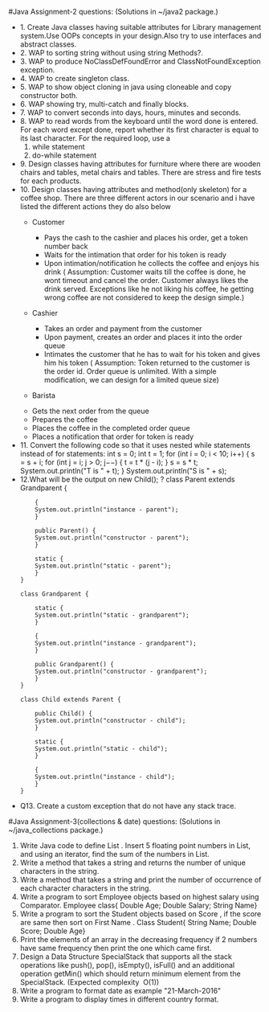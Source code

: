 
#Java Assignment-2 questions: (Solutions in ~/java2 package.)
<ul>
<li>1. Create Java classes having suitable attributes for Library management system.Use OOPs concepts in your design.Also try to use interfaces and abstract classes.</li>
<li>2. WAP to sorting string without using string Methods?.</li>
<li>3. WAP to produce NoClassDefFoundError and ClassNotFoundException exception.</li>
<li>4. WAP to create singleton class.</li>
<li>5. WAP to show object cloning in java using cloneable and copy constructor both.</li>
<li>6. WAP showing try, multi-catch and finally blocks.</li>
<li>7. WAP to convert seconds into days, hours, minutes and seconds.</li>
<li>8. WAP to read words from the keyboard until the word done is entered. For each word except done, report whether its first character is equal   to  its last character. For the required loop, use a 
<ol><li>while statement </li>
<li>do-while statement</li>
</ol>
<li>9.  Design classes having attributes for furniture where there are wooden chairs and tables, metal chairs and tables. There are stress and fire tests for each products.
</li>
<li>10. Design classes having attributes and method(only skeleton) for a coffee shop. There are three different actors in our scenario and i have listed the different actions they do also below

* Customer
  - Pays the cash to the cashier and places his order, get a token number back
  - Waits for the intimation that order for his token is ready
  - Upon intimation/notification he collects the coffee and enjoys his drink
  ( Assumption:  Customer waits till the coffee is done, he wont timeout and cancel the order. Customer always likes the drink served. Exceptions like he not liking his coffee, he getting wrong coffee are not considered to keep the design simple.)

* Cashier
  - Takes an order and payment from the customer
  - Upon payment, creates an order and places it into the order queue
  - Intimates the customer that he has to wait for his token and gives him his token
  ( Assumption: Token returned to the customer is the order id. Order queue is unlimited. With a simple modification, we can design for a limited queue size)

* Barista
 - Gets the next order from the queue
 - Prepares the coffee
 - Places the coffee in the completed order queue
 - Places a notification that order for token is ready
</li>
<li>11. Convert the following code so that it uses nested while statements instead of for statements: 
    int s = 0; 
    int t = 1; 
    for (int i = 0; i < 10; i++) 
    { 
    s = s + i; 
    for (int j = i; j > 0; j−−) 
    { 
    t = t * (j - i); 
    } 
    s = s * t; 
    System.out.println("T is " + t); 
    } 
    System.out.println("S is " + s);
</li>
<li>
12.What will be the  output on new Child(); ? 
    class Parent extends Grandparent {
       
        {
        System.out.println("instance - parent");
        }

        public Parent() {
        System.out.println("constructor - parent");
        }

        static {
        System.out.println("static - parent");
        }
    }

    class Grandparent {
      
        static {
        System.out.println("static - grandparent");
        }

        {
        System.out.println("instance - grandparent");
        }

        public Grandparent() {
        System.out.println("constructor - grandparent");
        }
    }

    class Child extends Parent {

        public Child() {
        System.out.println("constructor - child");
        }

        static {
        System.out.println("static - child");
        }

        {
        System.out.println("instance - child");
        }
    }
</li>
<li>
Q13. Create a custom exception that do not have any stack trace.</li>
</ul>

#Java Assignment-3(collections & date) questions: (Solutions in ~/java_collections package.)
<ol>
<li>Write Java code to define List . Insert 5 floating point numbers in List, and using an iterator, find the sum of the numbers in List.</li>
<li>Write a method that takes a string and returns the number of unique characters in the string.</li>
<li>Write a method that takes a string and print the number of occurrence of each character characters in the string.</li>
<li>Write a program to sort Employee objects based on highest salary using Comparator. Employee class{ Double Age; Double Salary; String Name} </li>
<li>Write a program to sort the Student objects based on Score , if the score are same then sort on First Name . Class Student{ String Name; Double Score; Double Age} </li>
<li>Print the elements of an array in the decreasing frequency if 2 numbers have same frequency then print the one which came first.</li>
<li>Design a Data Structure SpecialStack that supports all the stack operations like push(), pop(), isEmpty(), isFull() and an additional operation getMin() which should return minimum element from the SpecialStack. (Expected complexity ­ O(1))</li>
<li>Write a program to format date as example "21-March-2016"</li>
<li>Write a program to display times in different country format.</li>
</ol>
